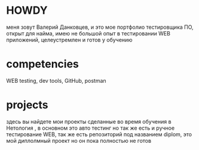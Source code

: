 # HOWDY
меня зовут Валерий Данковцев, и это мое портфолио тестировщика ПО, открыт для найма, имею не большой опыт в тестировании WEB приложений, целеустремлен и готов у обучению

# competencies
WEB testing, dev tools, GitHub, postman


# projects
здесь вы найдете мои проекты сделанные во время обучения в Нетология , в основном это авто тестинг но так же есть и ручное тестирование WEB, так же есть репозиторий под названием diplom, это мой диплолмный проект но он пока полностью не готов
